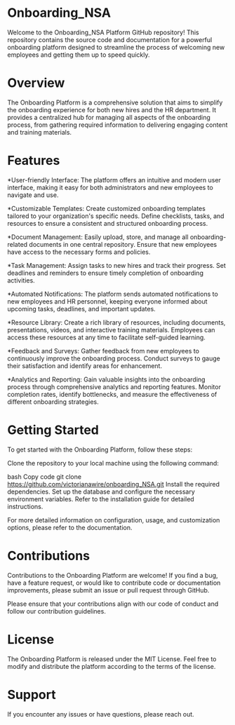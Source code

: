# Onboarding_NSA
Welcome to the Onboarding_NSA Platform GitHub repository! This repository contains the source code and documentation for a powerful onboarding platform designed to streamline the process of welcoming new employees and getting them up to speed quickly.

# Overview
The Onboarding Platform is a comprehensive solution that aims to simplify the onboarding experience for both new hires and the HR department. It provides a centralized hub for managing all aspects of the onboarding process, from gathering required information to delivering engaging content and training materials.

# Features
*User-friendly Interface: The platform offers an intuitive and modern user interface, making it easy for both administrators and new employees to navigate and use.

*Customizable Templates: Create customized onboarding templates tailored to your organization's specific needs. Define checklists, tasks, and resources to ensure a consistent and structured onboarding process.

*Document Management: Easily upload, store, and manage all onboarding-related documents in one central repository. Ensure that new employees have access to the necessary forms and policies.

*Task Management: Assign tasks to new hires and track their progress. Set deadlines and reminders to ensure timely completion of onboarding activities.

*Automated Notifications: The platform sends automated notifications to new employees and HR personnel, keeping everyone informed about upcoming tasks, deadlines, and important updates.

*Resource Library: Create a rich library of resources, including documents, presentations, videos, and interactive training materials. Employees can access these resources at any time to facilitate self-guided learning.

*Feedback and Surveys: Gather feedback from new employees to continuously improve the onboarding process. Conduct surveys to gauge their satisfaction and identify areas for enhancement.

*Analytics and Reporting: Gain valuable insights into the onboarding process through comprehensive analytics and reporting features. Monitor completion rates, identify bottlenecks, and measure the effectiveness of different onboarding strategies.

# Getting Started
To get started with the Onboarding Platform, follow these steps:

Clone the repository to your local machine using the following command:

bash
Copy code
git clone https://github.com/victorianawire/onboarding_NSA.git
Install the required dependencies.
Set up the database and configure the necessary environment variables. Refer to the installation guide for detailed instructions.

For more detailed information on configuration, usage, and customization options, please refer to the documentation.

# Contributions
Contributions to the Onboarding Platform are welcome! If you find a bug, have a feature request, or would like to contribute code or documentation improvements, please submit an issue or pull request through GitHub.

Please ensure that your contributions align with our code of conduct and follow our contribution guidelines.

# License
The Onboarding Platform is released under the MIT License. Feel free to modify and distribute the platform according to the terms of the license.

# Support
If you encounter any issues or have questions, please reach out.
